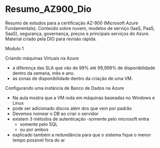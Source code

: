 # Resumo_AZ900_Dio
Resumo de estudos para a certificação AZ-900 (Microsoft Azure Fundamentals). Conteúdo sobre nuvem, modelos de serviço (IaaS, PaaS, SaaS), segurança, governança, preços e principais serviços do Azure. Material criado pela DIO para revisão rápida.

Modulo 1

Criando máquinas Virtuais na Azure
- a diferença das SLA que vão de 99% até 99,999% de disponibilidade dentro da semana, mês e ano.
- as zonas de disponibilidade dentro da criação de uma VM.


Configurando uma instância de Banco de Dados na Azure
- Na aula mostra que a VM roda em máquinas baseadas no Windows e Linux
- pode ser adicionado discos além dos que vem por padrão
- Devemos nomear o DB ao criar o servidor
- existem 3 métodos de autenticação
  -somente pelo microsoft entra
  - somente pelo SQL
  - ou por ambos
- explicado também a redundância para que o sistema fique o menor tempo possível fora do ar
